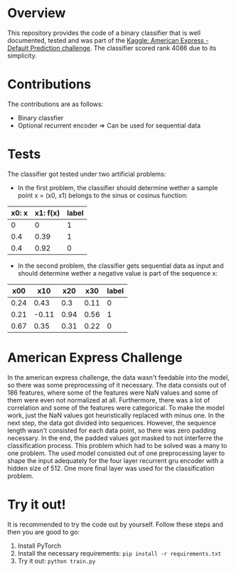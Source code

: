 ﻿# Overview
This repository provides the code of a binary classifier that is well documented, tested and was part of the [Kaggle: American Express - Default Prediction challenge](https://www.kaggle.com/competitions/amex-default-prediction/). The classifier scored rank 4086 due to its simplicity. 

# Contributions
The contributions are as follows:
* Binary classfier
* Optional recurrent encoder => Can be used for sequential data

# Tests
The classifier got tested under two artificial problems:
* In the first problem, the classifier should determine wether a sample point x = (x0, x1) belongs to the sinus or cosinus function:

|  x0: x  |  x1: f(x)  |  label  |
|---|---|---|
|  0  |  0  |  1  |
|  0.4  |  0.39  |  1  |
|  0.4  |  0.92  |  0  |

* In the second problem, the classifier gets sequential data as input and should determine wether a negative value is part of the sequence x:

|  x00  |  x10  |  x20  |  x30  |  label  |
|---|---|---|---|---|
|  0.24  |  0.43  |  0.3  | 0.11  |  0  |
|  0.21 |  -0.11  |  0.94  |  0.56  |  1  |
|  0.67  |  0.35  |  0.31  |  0.22  |  0  |

# American Express Challenge
In the american express challenge, the data wasn't feedable into the model, so there was some preprocessing of it necessary. The data consists out of 186 features, where some of the features were NaN values and some of them were even not normalized at all. Furthermore, there was a lot of correlation and some of the features were categorical. To make the model work, just the NaN values got heuristically replaced with minus one. In the next step, the data got divided into sequences. However, the sequence length wasn't consisted for each data point, so there was zero padding necessary. In the end, the padded values got masked to not interferre the classification process. This problem which had to be solved was a many to one problem. The used model consisted out of one preprocessing layer to shape the input adequately for the four layer recurrent gru encoder with a hidden size of 512. One more final layer was used for the classification problem. 

# Try it out!
It is recommended to try the code out by yourself. Follow these steps and then you are good to go:
1. Install PyTorch
2. Install the necessary requirements: `pip install -r requirements.txt`
3. Try it out: `python train.py`



